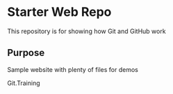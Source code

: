 # Starter Web Repo

This repository is for showing how Git and GitHub work

## Purpose

Sample website with plenty of files for demos

Git.Training
